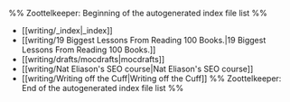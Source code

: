 %% Zoottelkeeper: Beginning of the autogenerated index file list  %%
-  [[writing/_index|_index]]
-  [[writing/19 Biggest Lessons From Reading 100 Books.|19 Biggest Lessons From Reading 100 Books.]]
-  [[writing/drafts/mocdrafts|mocdrafts]]
-  [[writing/Nat Eliason's SEO course|Nat Eliason's SEO course]]
-  [[writing/Writing off the Cuff|Writing off the Cuff]]
%% Zoottelkeeper: End of the autogenerated index file list  %%
